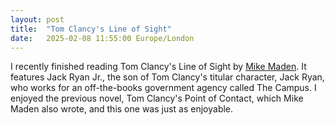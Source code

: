 ```yaml
---
layout: post
title:  "Tom Clancy's Line of Sight"
date:   2025-02-08 11:55:00 Europe/London
---
```


I recently finished reading Tom Clancy's Line of Sight by [Mike Maden](https://www.mikemaden.com/). It features Jack Ryan Jr., the son of Tom Clancy's titular character, Jack Ryan, who works for an off-the-books government agency called The Campus. I enjoyed the previous novel, Tom Clancy's Point of Contact, which Mike Maden also wrote, and this one was just as enjoyable.

